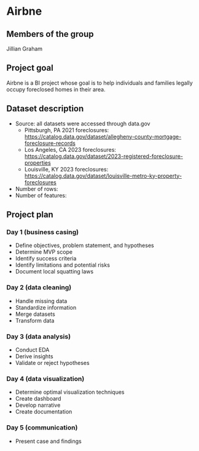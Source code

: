 # Airbne

## Members of the group
Jillian Graham

## Project goal
Airbne is a BI project whose goal is to help individuals and families legally occupy foreclosed homes in their area.

## Dataset description 
 * Source: all datasets were accessed through data.gov
   * Pittsburgh, PA 2021 foreclosures: https://catalog.data.gov/dataset/allegheny-county-mortgage-foreclosure-records
   * Los Angeles, CA 2023 foreclosures: https://catalog.data.gov/dataset/2023-registered-foreclosure-properties
   * Louisville, KY 2023 foreclosures: https://catalog.data.gov/dataset/louisville-metro-ky-property-foreclosures
 * Number of rows:
 * Number of features:

## Project plan
### Day 1 (business casing)
* Define objectives, problem statement, and hypotheses
* Determine MVP scope
* Identify success criteria
* Identify limitations and potential risks
* Document local squatting laws 

### Day 2 (data cleaning)
* Handle missing data
* Standardize information
* Merge datasets
* Transform data

### Day 3 (data analysis)
* Conduct EDA
* Derive insights
* Validate or reject hypotheses

### Day 4 (data visualization)
* Determine optimal visualization techniques
* Create dashboard
* Develop narrative
* Create documentation

### Day 5 (communication)
* Present case and findings
